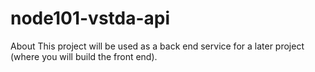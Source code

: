 # node101-vstda-api

About
This project will be used as a back end service for a later project (where you will build the front end).
